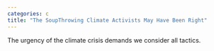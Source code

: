 ```yaml
---
categories: c
title: "The SoupThrowing Climate Activists May Have Been Right"
---
```

The urgency of the climate crisis demands we consider all tactics.